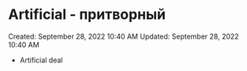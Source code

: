 # Artificial - притворный

Created: September 28, 2022 10:40 AM
Updated: September 28, 2022 10:40 AM

- Artificial deal